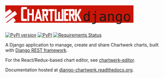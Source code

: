 # ![chartwerk](docs/images/logo.png)

[![PyPI version](https://badge.fury.io/py/django-chartwerk.svg)](https://pypi.org/project/django-chartwerk/)
[![PyPI](https://img.shields.io/pypi/status/django-chartwerk.svg)](https://pypi.org/project/django-chartwerk/)
[![Requirements Status](https://img.shields.io/requires/github/DallasMorningNews/django-chartwerk.svg?maxAge=2592000)](https://requires.io/github/DallasMorningNews/django-chartwerk/requirements/?branch=master)


A Django application to manage, create and share Chartwerk charts, built with [Django REST framework](http://www.django-rest-framework.org/).

For the React/Redux-based chart editor, see [chartwerk-editor](https://github.com/DallasMorningNews/chartwerk-editor).

Documentation hosted at [django-chartwerk.readthedocs.org](https://django-chartwerk.readthedocs.io).
